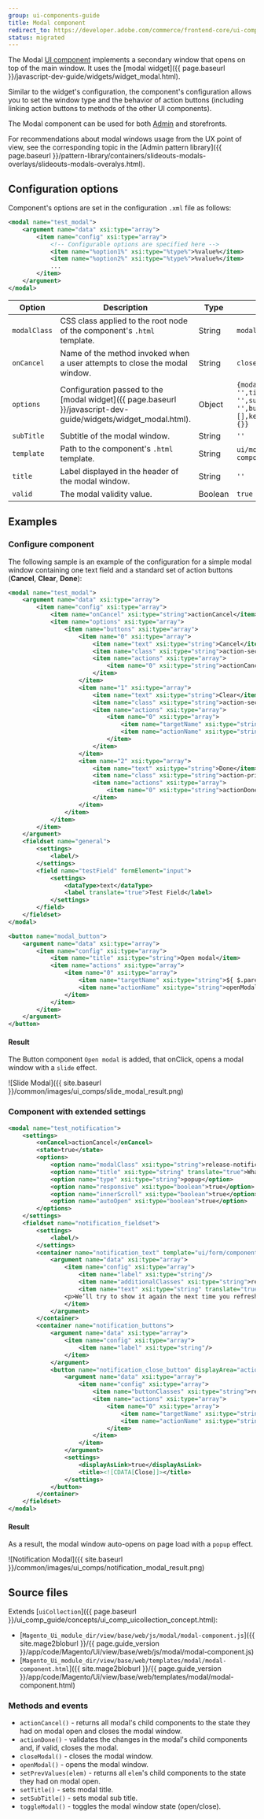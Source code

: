 ```yaml
---
group: ui-components-guide
title: Modal component
redirect_to: https://developer.adobe.com/commerce/frontend-core/ui-components/components/modal/
status: migrated
---
```


The Modal [UI component](https://glossary.magento.com/ui-component) implements a secondary window that opens on top of the main window. It uses the [modal widget]({{ page.baseurl }}/javascript-dev-guide/widgets/widget_modal.html).

Similar to the widget's configuration, the component's configuration allows you to set the window type and the behavior of action buttons (including linking action buttons to methods of the other UI components).

The Modal component can be used for both [Admin](https://glossary.magento.com/admin) and storefronts.

For recommendations about modal windows usage from the UX point of view, see the corresponding topic in the [Admin pattern library]({{ page.baseurl }}/pattern-library/containers/slideouts-modals-overlays/slideouts-modals-overalys.html).

## Configuration options

Component's options are set in the configuration `.xml` file as follows:

```xml
<modal name="test_modal">
    <argument name="data" xsi:type="array">
        <item name="config" xsi:type="array">
            <!-- Configurable options are specified here -->
            <item name="%option1%" xsi:type="%type%">%value%</item>
            <item name="%option2%" xsi:type="%type%">%value%</item>
            ...
        </item>
    </argument>
</modal>
```

| Option | Description | Type | Default |
| --- | --- | --- | --- |
| `modalClass` | CSS class applied to the root node of the component's `.html` template. | String | `modal-component` |
| `onCancel` | Name of the method invoked when a user attempts to close the modal window. | String | `closeModal` |
| `options` | Configuration passed to the [modal widget]({{ page.baseurl }}/javascript-dev-guide/widgets/widget_modal.html). | Object | ```{modalClass: '',title: '',subTitle: '',buttons: [],keyEventHandlers: {}}``` |
| `subTitle` | Subtitle of the modal window. | String | `''` |
| `template` | Path to the component's `.html` template. | String | `ui/modal/modal-component` |
| `title` | Label displayed in the header of the modal window. | String | `''` |
| `valid` | The modal validity value. | Boolean | `true` |

## Examples

### Configure component

The following sample is an example of the configuration for a simple modal window containing one text field and a standard set of action buttons (**Cancel**, **Clear**, **Done**):

```xml
<modal name="test_modal">
    <argument name="data" xsi:type="array">
        <item name="config" xsi:type="array">
            <item name="onCancel" xsi:type="string">actionCancel</item>
            <item name="options" xsi:type="array">
                <item name="buttons" xsi:type="array">
                    <item name="0" xsi:type="array">
                        <item name="text" xsi:type="string">Cancel</item>
                        <item name="class" xsi:type="string">action-secondary</item>
                        <item name="actions" xsi:type="array">
                            <item name="0" xsi:type="string">actionCancel</item>
                        </item>
                    </item>
                    <item name="1" xsi:type="array">
                        <item name="text" xsi:type="string">Clear</item>
                        <item name="class" xsi:type="string">action-secondary</item>
                        <item name="actions" xsi:type="array">
                            <item name="0" xsi:type="array">
                                <item name="targetName" xsi:type="string">${ $.name }.testField</item>
                                <item name="actionName" xsi:type="string">clear</item>
                            </item>
                        </item>
                    </item>
                    <item name="2" xsi:type="array">
                        <item name="text" xsi:type="string">Done</item>
                        <item name="class" xsi:type="string">action-primary</item>
                        <item name="actions" xsi:type="array">
                            <item name="0" xsi:type="string">actionDone</item>
                        </item>
                    </item>
                </item>
            </item>
        </item>
    </argument>
    <fieldset name="general">
        <settings>
            <label/>
        </settings>
        <field name="testField" formElement="input">
            <settings>
                <dataType>text</dataType>
                <label translate="true">Test Field</label>
            </settings>
        </field>
    </fieldset>
</modal>

<button name="modal_button">
    <argument name="data" xsi:type="array">
        <item name="config" xsi:type="array">
            <item name="title" xsi:type="string">Open modal</item>
            <item name="actions" xsi:type="array">
                <item name="0" xsi:type="array">
                    <item name="targetName" xsi:type="string">${ $.parentName}.test_modal</item>
                    <item name="actionName" xsi:type="string">openModal</item>
                </item>
            </item>
        </item>
    </argument>
</button>
```

#### Result

The Button component `Open modal` is added, that onClick, opens a modal window with a `slide` effect.

![Slide Modal]({{ site.baseurl }}/common/images/ui_comps/slide_modal_result.png)

### Component with extended settings

```xml
<modal name="test_notification">
    <settings>
        <onCancel>actionCancel</onCancel>
        <state>true</state>
        <options>
            <option name="modalClass" xsi:type="string">release-notification-modal</option>
            <option name="title" xsi:type="string" translate="true">What's new?</option>
            <option name="type" xsi:type="string">popup</option>
            <option name="responsive" xsi:type="boolean">true</option>
            <option name="innerScroll" xsi:type="boolean">true</option>
            <option name="autoOpen" xsi:type="boolean">true</option>
        </options>
    </settings>
    <fieldset name="notification_fieldset">
        <settings>
            <label/>
        </settings>
        <container name="notification_text" template="ui/form/components/complex">
            <argument name="data" xsi:type="array">
                <item name="config" xsi:type="array">
                    <item name="label" xsi:type="string"/>
                    <item name="additionalClasses" xsi:type="string">release-notification-text</item>
                    <item name="text" xsi:type="string" translate="true"><![CDATA[
                <p>We’ll try to show it again the next time you refresh the <b>page</b>.</p>]]></item>
                </item>
            </argument>
        </container>
        <container name="notification_buttons">
            <argument name="data" xsi:type="array">
                <item name="config" xsi:type="array">
                    <item name="label" xsi:type="string"/>
                </item>
            </argument>
            <button name="notification_close_button" displayArea="actions-secondary">
                <argument name="data" xsi:type="array">
                    <item name="config" xsi:type="array">
                        <item name="buttonClasses" xsi:type="string">release-notification-button-next</item>
                        <item name="actions" xsi:type="array">
                            <item name="0" xsi:type="array">
                                <item name="targetName" xsi:type="string">ns = ${ $.ns }, index = notification_modal_1</item>
                                <item name="actionName" xsi:type="string">closeModal</item>
                            </item>
                        </item>
                    </item>
                </argument>
                <settings>
                    <displayAsLink>true</displayAsLink>
                    <title><![CDATA[Close]]></title>
                </settings>
            </button>
        </container>
    </fieldset>
</modal>
```

#### Result

As a result, the modal window auto-opens on page load with a `popup` effect.

![Notification Modal]({{ site.baseurl }}/common/images/ui_comps/notification_modal_result.png)

## Source files

Extends [`uiCollection`]({{ page.baseurl }}/ui_comp_guide/concepts/ui_comp_uicollection_concept.html):

-  [`Magento_Ui_module_dir/view/base/web/js/modal/modal-component.js`]({{ site.mage2bloburl }}/{{ page.guide_version }}/app/code/Magento/Ui/view/base/web/js/modal/modal-component.js)
-  [`Magento_Ui_module_dir/view/base/web/templates/modal/modal-component.html`]({{ site.mage2bloburl }}/{{ page.guide_version }}/app/code/Magento/Ui/view/base/web/templates/modal/modal-component.html)

### Methods and events

-  `actionCancel()` - returns all modal's child components to the state they had on modal open and closes the modal window.
-  `actionDone()` - validates the changes in the modal's child components and, if valid, closes the modal.
-  `closeModal()` - closes the modal window.
-  `openModal()` - opens the modal window.
-  `setPrevValues(elem)` - returns all `elem`'s child components to the state they had on modal open.
-  `setTitle()` - sets modal title.
-  `setSubTitle()` - sets modal sub title.
-  `toggleModal()` - toggles the modal window state (open/close).
